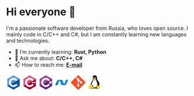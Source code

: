 # Hi everyone 👋

I'm a passionate software developer from Russia, who loves open source. 
I mainly code in C/C++ and C#, but I am constantly learning new languages and technologies.

- 🌱 I’m currently learning: **Rust, Python**
- 💬 Ask me about: **C/C++, C#**
- 📫 How to reach me: **<a href="mailto:contact@grandbrain.guru">E-mail</a>**

<p>
    <img src="Content/c-original.svg" alt="c" width="40" height="40"/>
    <img src="Content/cplusplus-original.svg" alt="cplusplus" width="40" height="40"/>
    <img src="Content/csharp-original.svg" alt="csharp" width="40" height="40"/>
    <img src="Content/dot-net-original.svg" alt="dotnet" width="40" height="40"/>
    <img src="Content/git-original.svg" alt="git" width="40" height="40"/>
    <img src="Content/linux-original.svg" alt="linux" width="40" height="40"/>
</p>
